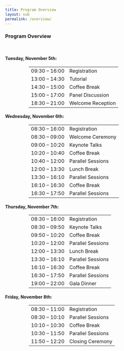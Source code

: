 ```yaml
---
title: Program Overview
layout: sub
permalink: /overview/
---
```


<h3>Program Overview</h3>
<br>
<h4 id="tuesday-november-5th">Tuesday, November 5th:</h4>
<style>
/* 限制表格宽度并居中显示 */
.news-table-wrapper {
    width: 70%; /* 你可以根据需要调整宽度 */
    margin: 0 auto; /* 表格居中 */
}

.news-table {
    width: 100%;
    border-collapse: collapse;
}

.news-table tr td:nth-child(1) {
    font-weight: bold;
    width: 20em;
}

.news-table tr td:nth-child(2) {
    width: 55em;
}

.news-table tr td {
    border-bottom: 1px solid #ccc; /* 添加浅灰色的线 */
    padding: 10px 0;
    width: 100%; /* 确保单元格宽度一致 */
}

.news-table tr {
    width: 100%;
}

.coffee-break {
    background-color: #f9f2d7; /* 浅黄色 */
}

.lunch-break {
    background-color: #e4bfa5; /* 浅棕色 */
}

.welcome-reception, .gala-dinner {
    background-color: #e3ede3; /* 浅绿色 */
}
</style>

<div class="news-table-wrapper">
    <table class="news-table">
      <tbody>
        <tr>
          <td>09:30 – 16:00</td>
          <td>Registration</td>
        </tr>
        <tr>
          <td>13:00 – 14:30</td>
          <td>Tutorial</td>
        </tr>
        <tr class="coffee-break">
          <td>14:30 – 15:00</td>
          <td>Coffee Break</td>
        </tr>
        <tr>
          <td>15:00 – 17:00</td>
          <td>Panel Discussion</td>
        </tr>
        <tr class="welcome-reception">
          <td>18:30 – 21:00</td>
          <td>Welcome Reception</td>
        </tr>
      </tbody>
    </table>
</div>

<h4 id="wednesday-november-6th">Wednesday, November 6th:</h4>
<div class="news-table-wrapper">
    <table class="news-table">
      <tbody>
        <tr>
          <td>08:30 – 16:00</td>
          <td>Registration</td>
        </tr>
        <tr>
          <td>08:30 – 09:00</td>
          <td>Welcome Ceremony</td>
        </tr>
        <tr>
          <td>09:00 – 10:20</td>
          <td>Keynote Talks</td>
        </tr>
        <tr class="coffee-break">
          <td>10:20 – 10:40</td>
          <td>Coffee Break</td>
        </tr>
        <tr>
          <td>10:40 – 12:00</td>
          <td>Parallel Sessions</td>
        </tr>
        <tr class="lunch-break">
          <td>12:00 – 13:30</td>
          <td>Lunch Break</td>
        </tr>
        <tr>
          <td>13:30 – 16:10</td>
          <td>Parallel Sessions</td>
        </tr>
        <tr class="coffee-break">
          <td>16:10 – 16:30</td>
          <td>Coffee Break</td>
        </tr>
        <tr>
          <td>16:30 – 17:50</td>
          <td>Parallel Sessions</td>
        </tr>
      </tbody>
    </table>
</div>

<h4 id="thursday-november-7th">Thursday, November 7th:</h4>
<div class="news-table-wrapper">
    <table class="news-table">
      <tbody>
        <tr>
          <td>08:30 – 16:00</td>
          <td>Registration</td>
        </tr>
        <tr>
          <td>08:30 – 09:50</td>
          <td>Keynote Talks</td>
        </tr>
        <tr class="coffee-break">
          <td>09:50 – 10:20</td>
          <td>Coffee Break</td>
        </tr>
        <tr>
          <td>10:20 – 12:00</td>
          <td>Parallel Sessions</td>
        </tr>
        <tr class="lunch-break">
          <td>12:00 – 13:30</td>
          <td>Lunch Break</td>
        </tr>
        <tr>
          <td>13:30 – 16:10</td>
          <td>Parallel Sessions</td>
        </tr>
        <tr class="coffee-break">
          <td>16:10 – 16:30</td>
          <td>Coffee Break</td>
        </tr>
        <tr>
          <td>16:30 – 17:50</td>
          <td>Parallel Sessions</td>
        </tr>
        <tr class="gala-dinner">
          <td>19:00 – 22:00</td>
          <td>Gala Dinner</td>
        </tr>
      </tbody>
    </table>
</div>

<h4 id="friday-november-8th">Friday, November 8th:</h4>
<div class="news-table-wrapper">
    <table class="news-table">
      <tbody>
        <tr>
          <td>08:30 – 11:00</td>
          <td>Registration</td>
        </tr>
        <tr>
          <td>08:30 – 10:10</td>
          <td>Parallel Sessions</td>
        </tr>
        <tr class="coffee-break">
          <td>10:10 – 10:30</td>
          <td>Coffee Break</td>
        </tr>
        <tr>
          <td>10:30 – 11:50</td>
          <td>Parallel Sessions</td>
        </tr>
        <tr>
          <td>11:50 – 12:20</td>
          <td>Closing Ceremony</td>
        </tr>
      </tbody>
    </table>
</div>

